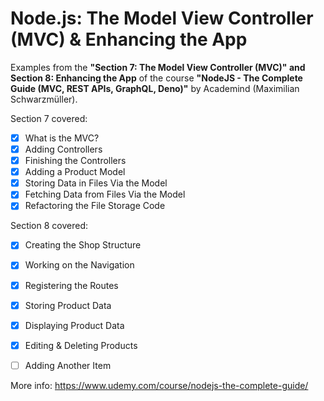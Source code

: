 # Node.js: The Model View Controller (MVC) & Enhancing the App

Examples from the **"Section 7: The Model View Controller (MVC)" and Section 8: Enhancing the App** of the course **"NodeJS - The Complete Guide (MVC, REST APIs, GraphQL, Deno)"** by Academind (Maximilian Schwarzmüller).

Section 7 covered:

- [x] What is the MVC?
- [x] Adding Controllers
- [x] Finishing the Controllers
- [x] Adding a Product Model
- [x] Storing Data in Files Via the Model
- [x] Fetching Data from Files Via the Model
- [x] Refactoring the File Storage Code

Section 8 covered:

- [x] Creating the Shop Structure
- [x] Working on the Navigation
- [x] Registering the Routes
- [x] Storing Product Data
- [x] Displaying Product Data
- [x] Editing & Deleting Products
- [ ] Adding Another Item


More info: https://www.udemy.com/course/nodejs-the-complete-guide/
